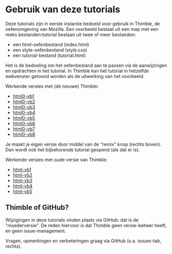 # Gebruik van deze tutorials

Deze tutorials zijn in eerste instantie bedoeld voor gebruik in Thimble, de oefenomgeving van Mozilla. Een voorbeeld bestaat uit een map met een reeks bestanden:tutorial bestaan uit twee of meer bestanden:

* een html-oefenbestand (index.html)
* een style-oefenbestand (style.css)
* een tutorial-bestand (tutorial.html)

Het is de bedoeling om het oefenbestand aan te passen via de aanwijzingen en opdrachten in het tutorial. In Thimble kan het tutorial in hetzelfde webvenster getoond worden als de uitwerking van het voorbeeld.

Werkende versies met (de nieuwe) Thimble:

* [html0-vb1](https://d157rqmxrxj6ey.cloudfront.net/eelcodijkstra/12882)
* [html0-vb2](https://d157rqmxrxj6ey.cloudfront.net/eelcodijkstra/12884)
* [html0-vb3](https://d157rqmxrxj6ey.cloudfront.net/eelcodijkstra/12885)
* [html0-vb4](https://d157rqmxrxj6ey.cloudfront.net/eelcodijkstra/12886)
* [html0-vb5](https://d157rqmxrxj6ey.cloudfront.net/eelcodijkstra/12887)
* [html0-vb6](https://d157rqmxrxj6ey.cloudfront.net/eelcodijkstra/3190)
* [html0-vb7](https://d157rqmxrxj6ey.cloudfront.net/eelcodijkstra/12889)
* [html0-vb8](https://d157rqmxrxj6ey.cloudfront.net/eelcodijkstra/16442)

Je maakt je eigen versie door middel van de "remix" knop (rechts boven). Dan wordt ook het bijbehorende tutorial geopend (als dat er is).

Werkende versies met oude versie van Thimble:

* [html-vb1](https://eelcodijkstra.makes.org/thimble/LTI4ODk0ODIyNA==/html-vb1)
* [html-vb2](https://eelcodijkstra.makes.org/thimble/MTU0MDAzMDQ2NA==/html-vb2)
* [html-vb3](https://eelcodijkstra.makes.org/thimble/LTI5NTU2NzEwNA==/html-vb3)
* [html-vb4](https://eelcodijkstra.makes.org/thimble/LTE1MTM0MjI4NDg=/html-vb4)
* [html-vb5](https://eelcodijkstra.makes.org/thimble/LTIwMDY3Nzc2MDA=/html-vb5)

## Thimble of GitHub?

Wijzigingen in deze tutorials vinden plaats via GitHub: dat is de "moederversie". De reden hiervoor is dat Thimble geen versie-beheer heeft, en geen issue-management.

Vragen, opmerkingen en verbeteringen graag via GitHub (o.a. issues-tab, rechts).

